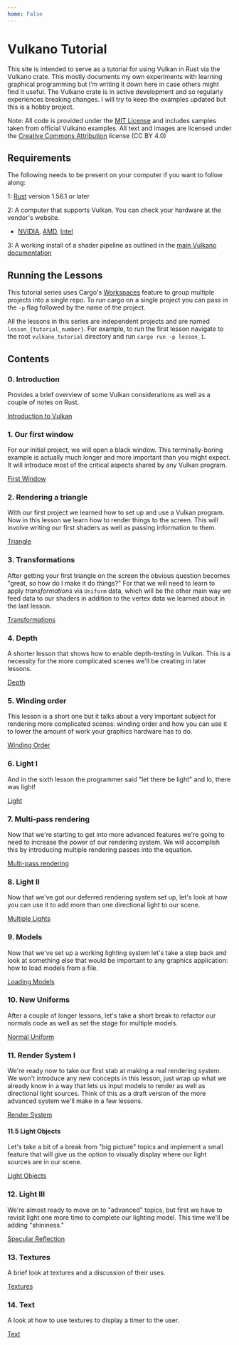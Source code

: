 ```yaml
---
home: False
---
```


# Vulkano Tutorial

This site is intended to serve as a tutorial for using Vulkan in Rust via the Vulkano crate. This mostly documents my own experiments with learning graphical programming but I’m writing it down here in case others might find it useful. The Vulkano crate is in active development and so regularly experiences breaking changes. I will try to keep the examples updated but this is a hobby project.

Note: All code is provided under the [MIT License](http://opensource.org/licenses/MIT) and includes samples taken from official Vulkano examples. All text and images are licensed under the [Creative Commons Attribution](https://creativecommons.org/licenses/by/4.0/) license (CC BY 4.0)


## Requirements

The following needs to be present on your computer if you want to follow along:

1: [Rust](https://www.rust-lang.org/) version 1.56.1 or later

2: A computer that supports Vulkan. You can check your hardware at the vendor's website. 
 - [NVIDIA](https://developer.nvidia.com/vulkan-driver), [AMD](https://www.amd.com/en/technologies/vulkan), [Intel](https://www.intel.com/content/www/us/en/support/articles/000005524/graphics.html)

3: A working install of a shader pipeline as outlined in the [main Vulkano documentation](https://github.com/vulkano-rs/vulkano)

## Running the Lessons

This tutorial series uses Cargo's [Workspaces](https://doc.rust-lang.org/book/ch14-03-cargo-workspaces.html) feature to group multiple projects into a single repo. To run cargo on a single project you can pass in the `-p` flag followed by the name of the project.

All the lessons in this series are independent projects and are named `lesson_{tutorial_number}`. For example, to run the first lesson navigate to the root `vulkano_tutorial` directory and run `cargo run -p lesson_1`.

## Contents

### 0. Introduction
Provides a brief overview of some Vulkan considerations as well as a couple of notes on Rust.

[Introduction to Vulkan](./section_0.md)

### 1. Our first window

For our initial project, we will open a black window. This terminally-boring example is actually much longer and more important than you might expect. It will introduce most of the critical aspects shared by any Vulkan program.

[First Window](./section_1.md)

### 2. Rendering a triangle

With our first project we learned how to set up and use a Vulkan program. Now in this lesson we learn how to render things to the screen. This will involve writing our first shaders as well as passing information to them.

[Triangle](./section_2.md)

### 3. Transformations

After getting your first triangle on the screen the obvious question becomes "great, so how do I make it do things?" For that we will need to learn to apply *transformations* via `Uniform` data, which will be the other main way we feed data to our shaders in addition to the vertex data we learned about in the last lesson.

[Transformations](./section_3.md)

### 4. Depth

A shorter lesson that shows how to enable depth-testing in Vulkan. This is a necessity for the more complicated scenes we'll be creating in later lessons.

[Depth](./section_4.md)

### 5. Winding order

This lesson is a short one but it talks about a very important subject for rendering more complicated scenes: winding order and how you can use it to lower the amount of work your graphics hardware has to do.

[Winding Order](./section_5.md)

### 6. Light I

And in the sixth lesson the programmer said "let there be light" and lo, there was light!

[Light](./section_6.md)

### 7. Multi-pass rendering

Now that we're starting to get into more advanced features we're going to need to increase the power of our rendering system. We will accomplish this by introducing multiple rendering passes into the equation.

[Multi-pass rendering](./section_7.md)

### 8. Light II

Now that we've got our deferred rendering system set up, let's look at how you can use it to add more than one directional light to our scene.

[Multiple Lights](./section_8.md)

### 9. Models

Now that we've set up a working lighting system let's take a step back and look at something else that would be important to any graphics application: how to load models from a file.

[Loading Models](./section_9.md)

### 10. New Uniforms

After a couple of longer lessons, let's take a short break to refactor our normals code as well as set the stage for multiple models.

[Normal Uniform](./section_10.md)

### 11. Render System I

We're ready now to take our first stab at making a real rendering system. We won't introduce any new concepts in this lesson, just wrap up what we already know in a way that lets us input models to render as well as directional light sources. Think of this as a draft version of the more advanced system we'll make in a few lessons.

[Render System](./section_11.md)

#### 11.5 Light Objects

Let's take a bit of a break from "big picture" topics and implement a small feature that will give us the option to visually display where our light sources are in our scene.

[Light Objects](./section_11_5.md)

### 12. Light III

We're almost ready to move on to "advanced" topics, but first we have to revisit light one more time to complete our lighting model. This time we'll be adding "shininess."

[Specular Reflection](./section_12.md)

### 13. Textures

A brief look at textures and a discussion of their uses. 

[Textures](./section_13.md)

### 14. Text

A look at how to use textures to display a timer to the user.

[Text](./section_14.md)
